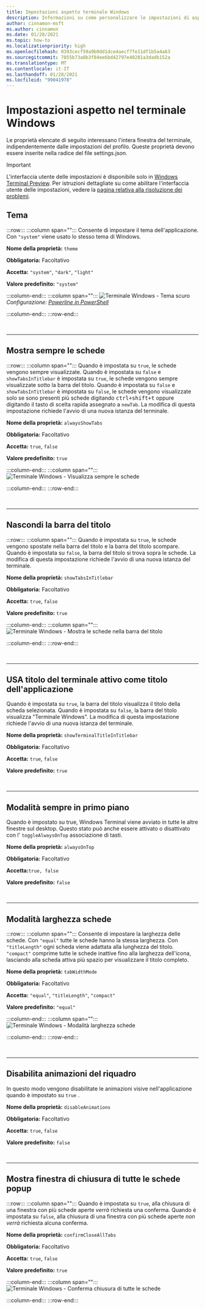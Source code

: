 ```yaml
---
title: Impostazioni aspetto terminale Windows
description: Informazioni su come personalizzare le impostazioni di aspetto nel terminale di Windows.
author: cinnamon-msft
ms.author: cinnamon
ms.date: 01/28/2021
ms.topic: how-to
ms.localizationpriority: high
ms.openlocfilehash: 0393cecf59a9b0dd1dce4aecf7fe11df1b5a4a63
ms.sourcegitcommit: 7855b73a8b3f84ee6bd42797e40281a3dadb152a
ms.translationtype: MT
ms.contentlocale: it-IT
ms.lasthandoff: 01/28/2021
ms.locfileid: "99041978"
---
```

# <a name="appearance-settings-in-windows-terminal"></a>Impostazioni aspetto nel terminale Windows

Le proprietà elencate di seguito interessano l'intera finestra del terminale, indipendentemente dalle impostazioni del profilo. Queste proprietà devono essere inserite nella radice del file settings.json.

> [!IMPORTANT]
> L'interfaccia utente delle impostazioni è disponibile solo in [Windows Terminal Preview](https://aka.ms/terminal-preview). Per istruzioni dettagliate su come abilitare l'interfaccia utente delle impostazioni, vedere la [pagina relativa alla risoluzione dei problemi](./../troubleshooting.md#open-the-settings-ui).

## <a name="theme"></a>Tema

:::row:::
:::column span="":::
Consente di impostare il tema dell'applicazione. Con `"system"` viene usato lo stesso tema di Windows.

**Nome della proprietà:** `theme`

**Obbligatoria:** Facoltativo

**Accetta:** `"system"`, `"dark"`, `"light"`

**Valore predefinito:** `"system"`

:::column-end:::
:::column span="":::
![Terminale Windows - Tema scuro](./../images/requested-themes.gif)
_Configurazione: [Powerline in PowerShell](./../custom-terminal-gallery/powerline-in-powershell.md)_

:::column-end:::
:::row-end:::

<br />

___

## <a name="always-show-tabs"></a>Mostra sempre le schede

:::row:::
:::column span="":::
Quando è impostata su `true`, le schede vengono sempre visualizzate. Quando è impostata su `false` e `showTabsInTitlebar` è impostata su `true`, le schede vengono sempre visualizzate sotto la barra del titolo. Quando è impostata su `false` e `showTabsInTitlebar` è impostata su `false`, le schede vengono visualizzate solo se sono presenti più schede digitando <kbd>ctrl+shift+t</kbd> oppure digitando il tasto di scelta rapida assegnato a `newTab`. La modifica di questa impostazione richiede l'avvio di una nuova istanza del terminale.

**Nome della proprietà:** `alwaysShowTabs`

**Obbligatoria:** Facoltativo

**Accetta:** `true`, `false`

**Valore predefinito:** `true`

:::column-end:::
:::column span="":::
![Terminale Windows - Visualizza sempre le schede](./../images/always-show-tabs.gif)

:::column-end:::
:::row-end:::

<br />

___

## <a name="hide-the-title-bar"></a>Nascondi la barra del titolo

:::row:::
:::column span="":::
Quando è impostata su `true`, le schede vengono spostate nella barra del titolo e la barra del titolo scompare. Quando è impostata su `false`, la barra del titolo si trova sopra le schede. La modifica di questa impostazione richiede l'avvio di una nuova istanza del terminale.

**Nome della proprietà:** `showTabsInTitlebar`

**Obbligatoria:** Facoltativo

**Accetta:** `true`, `false`

**Valore predefinito:** `true`

:::column-end:::
:::column span="":::
![Terminale Windows - Mostra le schede nella barra del titolo](./../images/show-tabs-in-title-bar.gif)

:::column-end:::
:::row-end:::

<br />

___

## <a name="use-active-terminal-title-as-application-title"></a>USA titolo del terminale attivo come titolo dell'applicazione

Quando è impostata su `true`, la barra del titolo visualizza il titolo della scheda selezionata. Quando è impostata su `false`, la barra del titolo visualizza "Terminale Windows". La modifica di questa impostazione richiede l'avvio di una nuova istanza del terminale.

**Nome della proprietà:** `showTerminalTitleInTitlebar`

**Obbligatoria:** Facoltativo

**Accetta:** `true`, `false`

**Valore predefinito:** `true`

<br />

___

## <a name="always-on-top-mode"></a>Modalità sempre in primo piano

Quando è impostato su true, Windows Terminal viene avviato in tutte le altre finestre sul desktop. Questo stato può anche essere attivato o disattivato con l' `toggleAlwaysOnTop` associazione di tasti.

**Nome della proprietà:** `alwaysOnTop`

**Obbligatoria:** Facoltativo

**Accetta:**`true, false`

**Valore predefinito:** `false`

<br />

___

## <a name="tab-width-mode"></a>Modalità larghezza schede

:::row:::
:::column span="":::
Consente di impostare la larghezza delle schede. Con `"equal"` tutte le schede hanno la stessa larghezza. Con `"titleLength"` ogni scheda viene adattata alla lunghezza del titolo. `"compact"` comprime tutte le schede inattive fino alla larghezza dell'icona, lasciando alla scheda attiva più spazio per visualizzare il titolo completo.

**Nome della proprietà:** `tabWidthMode`

**Obbligatoria:** Facoltativo

**Accetta:** `"equal"`, `"titleLength"`, `"compact"`

**Valore predefinito:** `"equal"`

:::column-end:::
:::column span="":::
![Terminale Windows - Modalità larghezza schede](./../images/tab-width-mode.gif)

:::column-end:::
:::row-end:::

<br />

___

## <a name="disable-pane-animations"></a>Disabilita animazioni del riquadro

In questo modo vengono disabilitate le animazioni visive nell'applicazione quando è impostato su `true` .

**Nome della proprietà:** `disableAnimations`

**Obbligatoria:** Facoltativo

**Accetta:** `true`, `false`

**Valore predefinito:** `false`

<br />

___

## <a name="show-close-all-tabs-popup"></a>Mostra finestra di chiusura di tutte le schede popup

:::row:::
:::column span="":::
Quando è impostata su `true`, alla chiusura di una finestra con più schede aperte _verrà_ richiesta una conferma. Quando è impostata su `false`, alla chiusura di una finestra con più schede aperte _non verrà_ richiesta alcuna conferma.

**Nome della proprietà:** `confirmCloseAllTabs`

**Obbligatoria:** Facoltativo

**Accetta:** `true`, `false`

**Valore predefinito:** `true`

:::column-end:::
:::column span="":::
![Terminale Windows - Conferma chiusura di tutte le schede](./../images/confirm-close-all-tabs.png)

:::column-end:::
:::row-end:::
